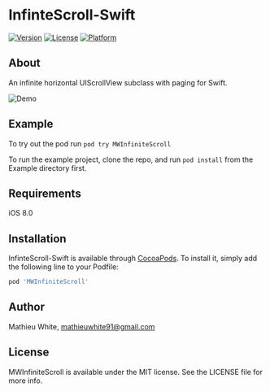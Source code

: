 # InfinteScroll-Swift

[![Version](https://img.shields.io/cocoapods/v/MWInfiniteScroll.svg?style=flat)](http://cocoapods.org/pods/MWInfiniteScroll)
[![License](https://img.shields.io/cocoapods/l/MWInfiniteScroll.svg?style=flat)](http://cocoapods.org/pods/MWInfiniteScroll)
[![Platform](https://img.shields.io/cocoapods/p/MWInfiniteScroll.svg?style=flat)](http://cocoapods.org/pods/MWInfiniteScroll)

## About

An infinite horizontal UIScrollView subclass with paging for Swift.

![Demo](https://raw.githubusercontent.com/MathieuWhite/InifinteScroll-Swift/master/demo.gif?token=ABl_x3bbjO2ucduLRArI19gW6C2rE7A0ks5XRjuHwA%3D%3D)


## Example

To try out the pod run `pod try MWInfiniteScroll`

To run the example project, clone the repo, and run `pod install` from the Example directory first.

## Requirements

iOS 8.0

## Installation

InfinteScroll-Swift is available through [CocoaPods](http://cocoapods.org). To install it, simply add the following line to your Podfile:

```ruby
pod 'MWInfiniteScroll'
```

## Author

Mathieu White, mathieuwhite91@gmail.com

## License

MWInfiniteScroll is available under the MIT license. See the LICENSE file for more info.

